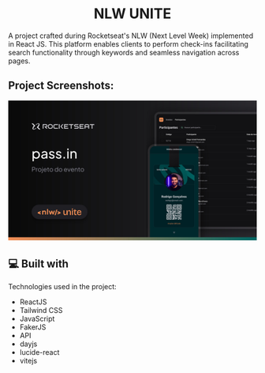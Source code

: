 <h1 align="center" id="title">NLW UNITE</h1>

<p id="description">A project crafted during Rocketseat's NLW (Next Level Week) implemented in React JS. This platform enables clients to perform check-ins facilitating search functionality through keywords and seamless navigation across pages.</p>

<h2>Project Screenshots:</h2>

<img src="./public/thumbnail.jpg" alt="project-screenshot">

  
  
<h2>💻 Built with</h2>

Technologies used in the project:

*   ReactJS
*   Tailwind CSS
*   JavaScript
*   FakerJS
*   API
*   dayjs
*   lucide-react
*   vitejs
